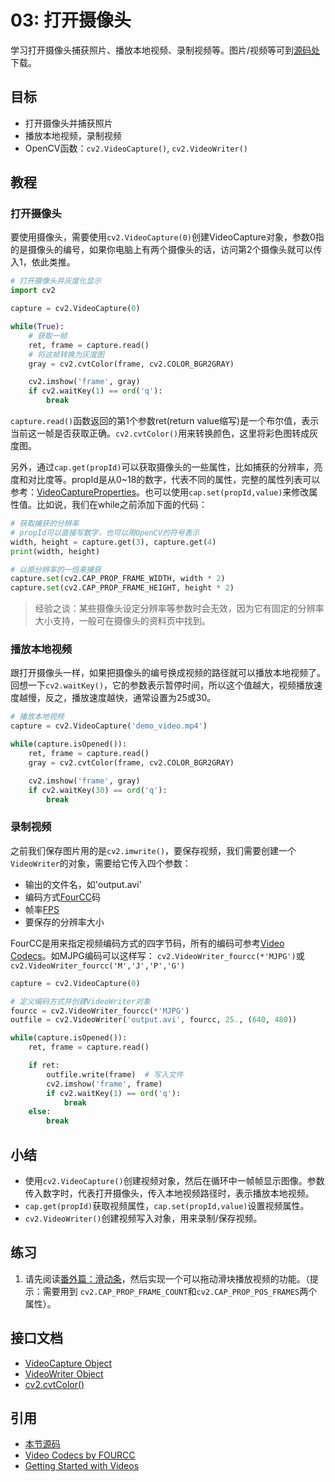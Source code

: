# 03: 打开摄像头

学习打开摄像头捕获照片、播放本地视频、录制视频等。图片/视频等可到[源码处]()下载。

## 目标

* 打开摄像头并捕获照片
* 播放本地视频，录制视频
* OpenCV函数：`cv2.VideoCapture()`, `cv2.VideoWriter()`

## 教程

### 打开摄像头

要使用摄像头，需要使用`cv2.VideoCapture(0)`创建VideoCapture对象，参数0指的是摄像头的编号，如果你电脑上有两个摄像头的话，访问第2个摄像头就可以传入1，依此类推。

```python
# 打开摄像头并灰度化显示
import cv2

capture = cv2.VideoCapture(0)

while(True):
    # 获取一帧
    ret, frame = capture.read()
    # 将这帧转换为灰度图
    gray = cv2.cvtColor(frame, cv2.COLOR_BGR2GRAY)

    cv2.imshow('frame', gray)
    if cv2.waitKey(1) == ord('q'):
        break
```

`capture.read()`函数返回的第1个参数ret\(return value缩写\)是一个布尔值，表示当前这一帧是否获取正确。`cv2.cvtColor()`用来转换颜色，这里将彩色图转成灰度图。

另外，通过`cap.get(propId)`可以获取摄像头的一些属性，比如捕获的分辨率，亮度和对比度等。propId是从0~18的数字，代表不同的属性，完整的属性列表可以参考：[VideoCaptureProperties](https://docs.opencv.org/4.0.0/d4/d15/group__videoio__flags__base.html#gaeb8dd9c89c10a5c63c139bf7c4f5704d)。也可以使用`cap.set(propId,value)`来修改属性值。比如说，我们在while之前添加下面的代码：

```python
# 获取捕获的分辨率
# propId可以直接写数字，也可以用OpenCV的符号表示
width, height = capture.get(3), capture.get(4)
print(width, height)

# 以原分辨率的一倍来捕获
capture.set(cv2.CAP_PROP_FRAME_WIDTH, width * 2)
capture.set(cv2.CAP_PROP_FRAME_HEIGHT, height * 2)
```

> 经验之谈：某些摄像头设定分辨率等参数时会无效，因为它有固定的分辨率大小支持，一般可在摄像头的资料页中找到。

### 播放本地视频

跟打开摄像头一样，如果把摄像头的编号换成视频的路径就可以播放本地视频了。回想一下`cv2.waitKey()`，它的参数表示暂停时间，所以这个值越大，视频播放速度越慢，反之，播放速度越快，通常设置为25或30。

```python
# 播放本地视频
capture = cv2.VideoCapture('demo_video.mp4')

while(capture.isOpened()):
    ret, frame = capture.read()
    gray = cv2.cvtColor(frame, cv2.COLOR_BGR2GRAY)

    cv2.imshow('frame', gray)
    if cv2.waitKey(30) == ord('q'):
        break
```

### 录制视频

之前我们保存图片用的是`cv2.imwrite()`，要保存视频，我们需要创建一个`VideoWriter`的对象，需要给它传入四个参数：

* 输出的文件名，如'output.avi'
* 编码方式[FourCC](https://baike.baidu.com/item/fourcc/6168470?fr=aladdin)码
* 帧率[FPS](https://baike.baidu.com/item/FPS/3227416)
* 要保存的分辨率大小

FourCC是用来指定视频编码方式的四字节码，所有的编码可参考[Video Codecs](http://www.fourcc.org/codecs.php)。如MJPG编码可以这样写： `cv2.VideoWriter_fourcc(*'MJPG')`或`cv2.VideoWriter_fourcc('M','J','P','G')`

```python
capture = cv2.VideoCapture(0)

# 定义编码方式并创建VideoWriter对象
fourcc = cv2.VideoWriter_fourcc(*'MJPG')
outfile = cv2.VideoWriter('output.avi', fourcc, 25., (640, 480))

while(capture.isOpened()):
    ret, frame = capture.read()

    if ret:
        outfile.write(frame)  # 写入文件
        cv2.imshow('frame', frame)
        if cv2.waitKey(1) == ord('q'):
            break
    else:
        break
```

## 小结

* 使用`cv2.VideoCapture()`创建视频对象，然后在循环中一帧帧显示图像。参数传入数字时，代表打开摄像头，传入本地视频路径时，表示播放本地视频。
* `cap.get(propId)`获取视频属性，`cap.set(propId,value)`设置视频属性。
* `cv2.VideoWriter()`创建视频写入对象，用来录制/保存视频。

## 练习

1. 请先阅读[番外篇：滑动条](/Extra-03-Trackbar/)，然后实现一个可以拖动滑块播放视频的功能。（提示：需要用到 `cv2.CAP_PROP_FRAME_COUNT`和`cv2.CAP_PROP_POS_FRAMES`两个属性）。

## 接口文档

* [VideoCapture Object](https://docs.opencv.org/4.0.0/d8/dfe/classcv_1_1VideoCapture.html>)
* [VideoWriter Object](https://docs.opencv.org/4.0.0/dd/d9e/classcv_1_1VideoWriter.html>)
* [cv2.cvtColor\(\)](https://docs.opencv.org/4.0.0/d8/d01/group__imgproc__color__conversions.html#ga397ae87e1288a81d2363b61574eb8cab)

## 引用

* [本节源码](https://github.com/codecwang/OpenCV-Python-Tutorial/tree/master/03-Open-Camera)
* [Video Codecs by FOURCC](http://www.fourcc.org/codecs.php)
* [Getting Started with Videos](http://opencv-python-tutroals.readthedocs.io/en/latest/py_tutorials/py_gui/py_video_display/py_video_display.html)

